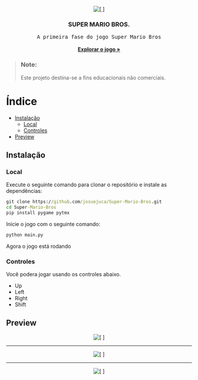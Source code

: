 <p align="center">
  <a href="https://github.com/josuejuca/Super-Mario-Bros/">
    <img src="https://upload.wikimedia.org/wikipedia/pt/0/03/Super_Mario_Bros._box.png" alt="[ ]">
  </a>

  <h3 align="center">SUPER MARIO BROS.</h3>

  <p align="center">
    <samp>A primeira fase do jogo Super Mario Bros</samp>
    <br />
    <br />
    <a href="#pre"><strong>Explorar o jogo »</strong></a>
    
  </p>
</p>

> ### Note:
> Este projeto destina-se a fins educacionais não comerciais.

<h1> Índice </h1>

- [Instalação](#install)
  - [Local](#local)
  - [Controles](#controles)
- [Preview](#pre)
  

    
## Instalação <br id="install">



### Local 

Execute o seguinte comando para clonar o repositório e instale as dependências:

```cmd
git clone https://github.com/josuejuca/Super-Mario-Bros.git
cd Super-Mario-Bros
pip install pygame pytmx
```

Inicie o jogo com o seguinte comando:

```cmd
python main.py
```
Agora o jogo está rodando 

### Controles
Você podera jogar usando os controles abaixo.

- Up 
- Left
- Right
- Shift

## Preview <br id="pre">

<center>
<p align="center">
  <img src="https://assets-juca.netlify.app/smb-pre-1.png" alt="[ ]">
</p>
  <hr>
<p align="center">
  <img src="https://assets-juca.netlify.app/smb-pre-2.png" alt="[ ]">
</p>
  <hr>
<p align="center">
  <img src="https://assets-juca.netlify.app/smb-pre-3.png" alt="[ ]">
</p>
</center>
